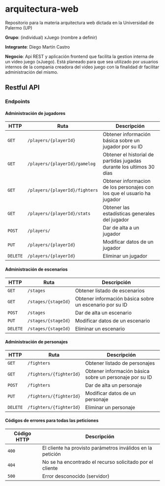 # arquitectura-web
Repositorio para la materia arquitectura web dictada en la Universidad de Palermo (UP)

**Grupo**: (individual) xJuego (nombre a definir)

**Integrante**: Diego Martín Castro

**Negocio**: Api REST y aplicación frontend que facilita la gestion interna de un video juego (xJuego). Está planeado para que sea utilizado por usuarios internos de la compania creadora del video juego con la finalidad dr facilitar administración del mismo.

## Restful API

### Endpoints

#### Administración de jugadores

| HTTP          |  Ruta                          | Descripción                                                                      |
| ------------- |--------------------------------| ---------------------------------------------------------------------------------|
| `GET`         | `/players/{playerId}`          | Obtener información básica sobre un jugador por su ID                            |
| `GET`         | `/players/{playerId}/gamelog`  | Obtener el historial de partidas jugadas durante los ultimos 30 días             |
| `GET`         | `/players/{playerId}/fighters` | Obtener informacion de los personajes con los que el usuario ha jugador          |
| `GET`         | `/players/{playerId}/stats`    | Obtener las estadísticas generales del jugador                                   |
| `POST`        | `/players/          `          | Dar de alta a un jugador                                                         |
| `PUT`         | `/players/{playerId}`          | Modificar datos de un jugador                                                    |
| `DELETE`      | `/players/{playerId}`          | Eliminar un jugador                                                              |

#### Administración de escenarios

| HTTP          |  Ruta                          | Descripción                                                                      |
| ------------- |--------------------------------| ---------------------------------------------------------------------------------|
| `GET`         | `/stages`                      | Obtener listado de escenarios                                                    |
| `GET`         | `/stages/{stageId}`            | Obtener información básica sobre un escenario por su ID                          |
| `POST`        | `/stages`                      | Dar de alta un escenario                                                         |
| `PUT`         | `/stages/{stageId}`            | Modificar datos de un escenario                                                  |
| `DELETE`      | `/stages/{stageId}`            | Eliminar un escenario                                                            |

#### Administración de personajes

| HTTP          |  Ruta                          | Descripción                                                                      |
| ------------- |--------------------------------| ---------------------------------------------------------------------------------|
| `GET`         | `/fighters`                    | Obtener listado de personajes                                                    |
| `GET`         | `/fighters/{fighterId}`        | Obtener información básica sobre un personaje por su ID                          |
| `POST`        | `/fighters`                    | Dar de alta un personaje                                                         |
| `PUT`         | `/fighters/{fighterId}`        | Modificar datos de un personaje                                                  |
| `DELETE`      | `/fighters/{fighterId}`        | Eliminar un personaje                                                            |

#### Códigos de errores para todas las peticiones

| Código HTTP   |  Descripción                                                 |
| ------------- |--------------------------------------------------------------|
| `400`         | El cliente ha provisto parámetros inválidos en la petición   |
| `404`         | No se ha encontrado el recurso solicitado por el cliente     |
| `500`         | Error desconocido (servidor)                                 |
